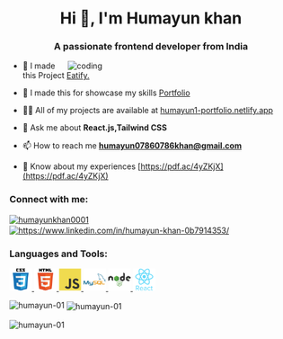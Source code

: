 <h1 align="center">Hi 👋, I'm Humayun khan</h1>
<h3 align="center">A passionate frontend developer from India</h3>

<img align="right" alt="coding" width="400" src="https://media.giphy.com/media/3o7aCTfyhYawdOXcFW/giphy.gif
">

- 🔭 I made this Project [Eatify.](https://humayun-01.github.io/Eatify./)

- 🔭 I made this for showcase my skills [Portfolio]( https://humayun-01.github.io/Portfolio/)

- 👨‍💻 All of my projects are available at [humayun1-portfolio.netlify.app]( https://humayun-01.github.io/Portfolio/)

- 💬 Ask me about **React.js,Tailwind CSS**

- 📫 How to reach me **humayun07860786khan@gmail.com**

- 📄 Know about my experiences [https://pdf.ac/4yZKjX](https://pdf.ac/4yZKjX)

<h3 align="left">Connect with me:</h3>
<p align="left">
<a href="https://twitter.com/humayunkhan0001" target="blank"><img align="center" src="https://raw.githubusercontent.com/rahuldkjain/github-profile-readme-generator/master/src/images/icons/Social/twitter.svg" alt="humayunkhan0001" height="30" width="40" /></a>
<a href="https://linkedin.com/in/https://www.linkedin.com/in/humayun-khan-0b7914353/" target="blank"><img align="center" src="https://raw.githubusercontent.com/rahuldkjain/github-profile-readme-generator/master/src/images/icons/Social/linked-in-alt.svg" alt="https://www.linkedin.com/in/humayun-khan-0b7914353/" height="30" width="40" /></a>
</p>

<h3 align="left">Languages and Tools:</h3>
<p align="left"> <a href="https://www.w3schools.com/css/" target="_blank" rel="noreferrer"> <img src="https://raw.githubusercontent.com/devicons/devicon/master/icons/css3/css3-original-wordmark.svg" alt="css3" width="40" height="40"/> </a> <a href="https://www.w3.org/html/" target="_blank" rel="noreferrer"> <img src="https://raw.githubusercontent.com/devicons/devicon/master/icons/html5/html5-original-wordmark.svg" alt="html5" width="40" height="40"/> </a> <a href="https://developer.mozilla.org/en-US/docs/Web/JavaScript" target="_blank" rel="noreferrer"> <img src="https://raw.githubusercontent.com/devicons/devicon/master/icons/javascript/javascript-original.svg" alt="javascript" width="40" height="40"/> </a> <a href="https://www.mysql.com/" target="_blank" rel="noreferrer"> <img src="https://raw.githubusercontent.com/devicons/devicon/master/icons/mysql/mysql-original-wordmark.svg" alt="mysql" width="40" height="40"/> </a> <a href="https://nodejs.org" target="_blank" rel="noreferrer"> <img src="https://raw.githubusercontent.com/devicons/devicon/master/icons/nodejs/nodejs-original-wordmark.svg" alt="nodejs" width="40" height="40"/> </a> <a href="https://reactjs.org/" target="_blank" rel="noreferrer"> <img src="https://raw.githubusercontent.com/devicons/devicon/master/icons/react/react-original-wordmark.svg" alt="react" width="40" height="40"/> </a> </p>

<p><img align="left" src="https://github-readme-stats.vercel.app/api/top-langs?username=humayun-01&show_icons=true&locale=en&layout=compact" alt="humayun-01" /></p>

<p>&nbsp;<img align="center" src="https://github-readme-stats.vercel.app/api?username=humayun-01&show_icons=true&locale=en" alt="humayun-01" /></p>

<p><img align="center" src="https://github-readme-streak-stats.herokuapp.com/?user=humayun-01&" alt="humayun-01" /></p>
